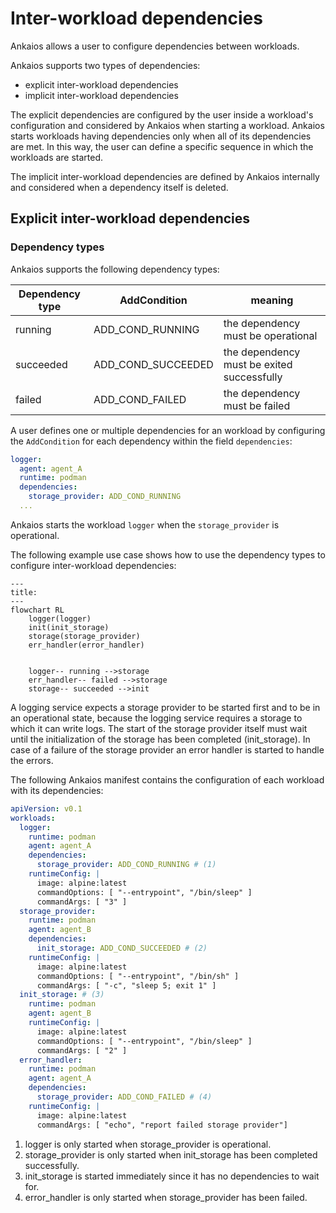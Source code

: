 
# Inter-workload dependencies

Ankaios allows a user to configure dependencies between workloads.

Ankaios supports two types of dependencies:

- explicit inter-workload dependencies
- implicit inter-workload dependencies

The explicit dependencies are configured by the user inside a workload's configuration and considered by Ankaios when starting a workload. Ankaios starts workloads having dependencies only when all of its dependencies are met. In this way, the user can define a specific sequence in which the workloads are started.

The implicit inter-workload dependencies are defined by Ankaios internally and considered when a dependency itself is deleted.

## Explicit inter-workload dependencies

### Dependency types

Ankaios supports the following dependency types:

| Dependency type |  AddCondition         | meaning                                       |
| --------------- | --------------------- | --------------------------------------------- |
| running         | ADD_COND_RUNNING      | the dependency must be operational            |
| succeeded       | ADD_COND_SUCCEEDED    | the dependency must be exited successfully    |
| failed          | ADD_COND_FAILED       | the dependency must be failed                 |

A user defines one or multiple dependencies for an workload by configuring the `AddCondition` for each dependency within the field `dependencies`:

```yaml
logger:
  agent: agent_A
  runtime: podman
  dependencies:
    storage_provider: ADD_COND_RUNNING
  ...
```

Ankaios starts the workload `logger` when the `storage_provider` is operational.

The following example use case shows how to use the dependency types to configure inter-workload dependencies:

```mermaid
---
title:
---
flowchart RL
    logger(logger)
    init(init_storage)
    storage(storage_provider)
    err_handler(error_handler)


    logger-- running -->storage
    err_handler-- failed -->storage
    storage-- succeeded -->init
```

A logging service expects a storage provider to be started first and to be in an operational state, because the logging service requires a storage to which it can write logs. The start of the storage provider itself must wait until the initialization of the storage has been completed (init_storage). In case of a failure of the storage provider an error handler is started to handle the errors.

The following Ankaios manifest contains the configuration of each workload with its dependencies:

```yaml linenums="1" hl_lines="6 7 15 16 31 32"
apiVersion: v0.1
workloads:
  logger:
    runtime: podman
    agent: agent_A
    dependencies:
      storage_provider: ADD_COND_RUNNING # (1)
    runtimeConfig: |
      image: alpine:latest
      commandOptions: [ "--entrypoint", "/bin/sleep" ]
      commandArgs: [ "3" ]
  storage_provider:
    runtime: podman
    agent: agent_B
    dependencies:
      init_storage: ADD_COND_SUCCEEDED # (2)
    runtimeConfig: |
      image: alpine:latest
      commandOptions: [ "--entrypoint", "/bin/sh" ]
      commandArgs: [ "-c", "sleep 5; exit 1" ]
  init_storage: # (3)
    runtime: podman
    agent: agent_B
    runtimeConfig: |
      image: alpine:latest
      commandOptions: [ "--entrypoint", "/bin/sleep" ]
      commandArgs: [ "2" ]
  error_handler:
    runtime: podman
    agent: agent_A
    dependencies:
      storage_provider: ADD_COND_FAILED # (4)
    runtimeConfig: |
      image: alpine:latest
      commandArgs: [ "echo", "report failed storage provider"]
```

1. logger is only started when storage_provider is operational.
2. storage_provider is only started when init_storage has been completed successfully.
3. init_storage is started immediately since it has no dependencies to wait for.
4. error_handler is only started when storage_provider has been failed.
